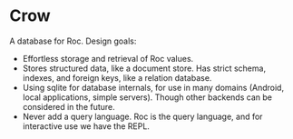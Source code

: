 # Crow

A database for Roc. Design goals:

- Effortless storage and retrieval of Roc values.
- Stores structured data, like a document store. Has strict schema, indexes, and foreign keys, like a relation database.
- Using sqlite for database internals, for use in many domains (Android, local applications, simple servers). Though other backends can be considered in the future.
- Never add a query language. Roc is the query language, and for interactive use we have the REPL.
